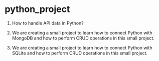 # python_project
1. How to handle API data in Python?

2. We are creating a small project to learn how to connect Python with MongoDB and how to perform CRUD operations in this small project.

3. We are creating a small project to learn how to connect Python with SQLite and how to perform CRUD operations in this small project.
